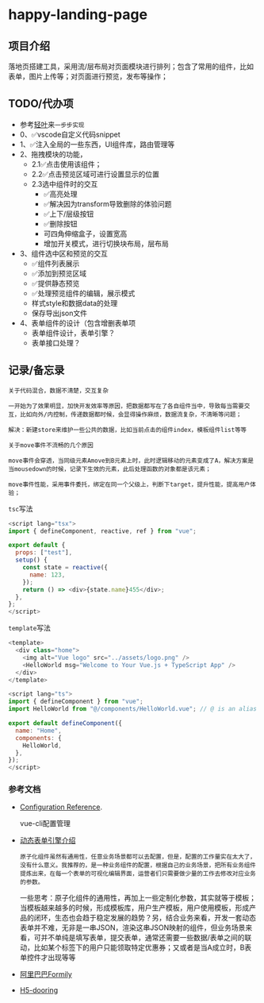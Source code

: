 # happy-landing-page

## 项目介绍

  落地页搭建工具，采用流/层布局对页面模块进行排列；包含了常用的组件，比如表单，图片上传等；对页面进行预览，发布等操作；

## TODO/代办项

 - 参考[轻叶](https://h5.adplusx.com/delivery/tool/landing)来`一步步实现`
 - 0、✅vscode自定义代码snippet
 - 1、✅注入全局的一些东西，UI组件库，路由管理等
 - 2、拖拽模块的功能，
    - 2.1✅点击使用该组件；
    - 2.2✅点击预览区域可进行设置显示的位置
    - 2.3选中组件时的交互
      - ✅高亮处理
      - ✅解决因为transform导致删除的体验问题
      - ✅上下/层级按钮
      - ✅删除按钮
      - 可四角伸缩盒子，设置宽高
      - 增加开关模式，进行切换块布局，层布局
 - 3、组件选中区和预览的交互
    - ✅组件列表展示
    - ✅添加到预览区域
    - ✅提供静态预览
    - ✅处理预览组件的编辑，展示模式
    - 样式style和数据data的处理
    - 保存导出json文件
- 4、表单组件的设计（包含增删表单项
    - 表单组件设计，表单引擎？
    - 表单接口处理？

## 记录/备忘录

  `关于代码混合，数据不清楚，交互复杂`

    一开始为了效果明显，加快开发效率等原因，把数据都写在了各自组件当中，导致每当需要交互，比如向外/内控制，传递数据都时候，会显得操作麻烦，数据流复杂，不清晰等问题；

    解决：新建store来维护一些公共的数据，比如当前点击的组件index，模板组件list等等

  `关于move事件不流畅的几个原因`

    move事件会穿透，当同级元素Amove到B元素上时，此时逻辑移动的元素变成了A，解决方案是当mousedown的时候，记录下生效的元素，此后处理函数的对象都是该元素；

    move事件性能，采用事件委托，绑定在同一个父级上，判断下target，提升性能，提高用户体验；

  `tsc`写法
  
  ```js
  <script lang="tsx">
  import { defineComponent, reactive, ref } from "vue";

  export default {
    props: ["test"],
    setup() {
      const state = reactive({
        name: 123,
      });
      return () => <div>{state.name}455</div>;
    },
  };
  </script>
  ```

  `template`写法

  ```js
  <template>
    <div class="home">
      <img alt="Vue logo" src="../assets/logo.png" />
      <HelloWorld msg="Welcome to Your Vue.js + TypeScript App" />
    </div>
  </template>

  <script lang="ts">
  import { defineComponent } from "vue";
  import HelloWorld from "@/components/HelloWorld.vue"; // @ is an alias to /src

  export default defineComponent({
    name: "Home",
    components: {
      HelloWorld,
    },
  });
  </script>

  ```


### 参考文档
  - [Configuration Reference](https://cli.vuejs.org/config/).

    vue-cli配置管理

  - [动态表单引擎介绍](https://www.tangshuang.net/8149.html)

    `原子化组件虽然有通用性，任意业务场景都可以去配置，但是，配置的工作量实在太大了，没有什么意义。我推荐的，是一种业务组件的配置，根据自己的业务场景，把所有业务组件提炼出来，在每一个表单的可视化编辑界面，运营者们只需要做少量的工作去修改对应业务的参数。`

    一些思考：原子化组件的通用性，再加上一些定制化参数，其实就等于模板；当模板越来越多的时候，形成模板库，用户生产模板，用户使用模板，形成产品的闭环，生态也会趋于稳定发展的趋势？另，结合业务来看，开发一套动态表单并不难，无非是一串JSON，渲染这串JSON映射的组件，但业务场景来看，可并不单纯是填写表单，提交表单，通常还需要一些数据/表单之间的联动，比如某个标签下的用户只能领取特定优惠券；又或者是当A成立时，B表单控件才出现等等

  - [阿里巴巴Formily](https://github.com/alibaba/formily/blob/formily_next/README.md)
  - [H5-dooring](https://h5.dooring.cn/h5_plus)